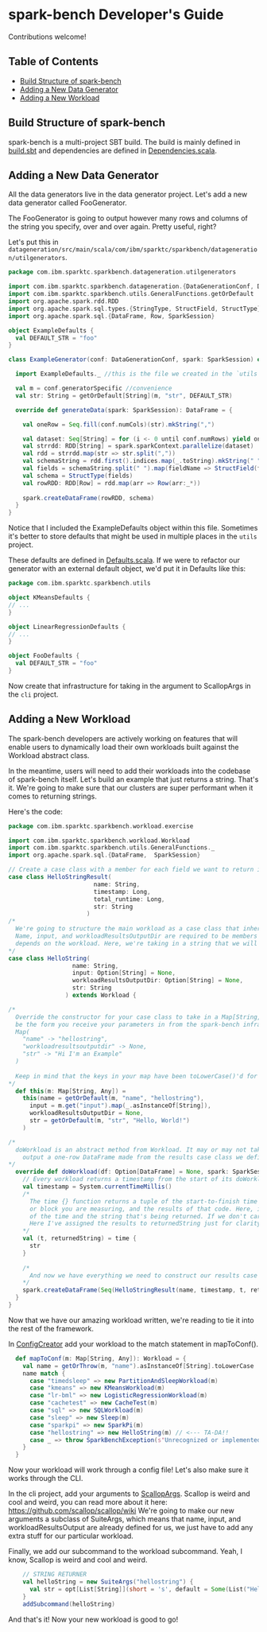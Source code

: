# spark-bench Developer's Guide

Contributions welcome!

<!-- START doctoc generated TOC please keep comment here to allow auto update -->
<!-- DON'T EDIT THIS SECTION, INSTEAD RE-RUN doctoc TO UPDATE -->
## Table of Contents

- [Build Structure of spark-bench](#build-structure-of-spark-bench)
- [Adding a New Data Generator](#adding-a-new-data-generator)
- [Adding a New Workload](#adding-a-new-workload)

<!-- END doctoc generated TOC please keep comment here to allow auto update -->

## Build Structure of spark-bench

spark-bench is a multi-project SBT build. The build is mainly defined in [build.sbt](../build.sbt) and dependencies
are defined in [Dependencies.scala](../project/Dependencies.scala).

## Adding a New Data Generator

All the data generators live in the data generator project. Let's add a new data generator called FooGenerator.

The FooGenerator is going to output however many rows and columns of the string you specify, over and over again.
Pretty useful, right?

Let's put this in `datageneration/src/main/scala/com/ibm/sparktc/sparkbench/datageneration/utilgenerators`.

```scala
package com.ibm.sparktc.sparkbench.datageneration.utilgenerators

import com.ibm.sparktc.sparkbench.datageneration.{DataGenerationConf, DataGenerator}
import com.ibm.sparktc.sparkbench.utils.GeneralFunctions.getOrDefault
import org.apache.spark.rdd.RDD
import org.apache.spark.sql.types.{StringType, StructField, StructType}
import org.apache.spark.sql.{DataFrame, Row, SparkSession}

object ExampleDefaults {
  val DEFAULT_STR = "foo"
}

class ExampleGenerator(conf: DataGenerationConf, spark: SparkSession) extends DataGenerator(conf, spark) {

  import ExampleDefaults._ //this is the file we created in the `utils` project, all the wiring to get the project dependencies talking is already in place!

  val m = conf.generatorSpecific //convenience
  val str: String = getOrDefault[String](m, "str", DEFAULT_STR)

  override def generateData(spark: SparkSession): DataFrame = {

    val oneRow = Seq.fill(conf.numCols)(str).mkString(",")

    val dataset: Seq[String] = for (i <- 0 until conf.numRows) yield oneRow
    val strrdd: RDD[String] = spark.sparkContext.parallelize(dataset)
    val rdd = strrdd.map(str => str.split(","))
    val schemaString = rdd.first().indices.map(_.toString).mkString(" ")
    val fields = schemaString.split(" ").map(fieldName => StructField(fieldName, StringType, nullable = false))
    val schema = StructType(fields)
    val rowRDD: RDD[Row] = rdd.map(arr => Row(arr:_*))
    
    spark.createDataFrame(rowRDD, schema)
  }
}
```

Notice that I included the ExampleDefaults object within this file. Sometimes it's better to store defaults that might be used in multiple places in the
`utils` project.

These defaults are defined in [Defaults.scala](../utils/src/main/scala/com/ibm/sparktc/sparkbench/utils/Defaults.scala). If we were
to refactor our generator with an external default object, we'd put it in Defaults like this:

```scala
package com.ibm.sparktc.sparkbench.utils

object KMeansDefaults {
// ...
}

object LinearRegressionDefaults {
// ...
}

object FooDefaults {
  val DEFAULT_STR = "foo"
}
```

Now create that infrastructure for taking in the argument to ScallopArgs in the `cli` project.

## Adding a New Workload

The spark-bench developers are actively working on features that will enable users to dynamically load their own workloads built against the Workload abstract class.

In the meantime, users will need to add their workloads into the codebase of spark-bench itself. Let's build an example that just returns a string. That's it.
We're going to make sure that our clusters are super performant when it comes to returning strings.

Here's the code:

```scala
package com.ibm.sparktc.sparkbench.workload.exercise

import com.ibm.sparktc.sparkbench.workload.Workload
import com.ibm.sparktc.sparkbench.utils.GeneralFunctions._
import org.apache.spark.sql.{DataFrame,  SparkSession}

// Create a case class with a member for each field we want to return in the results.
case class HelloStringResult(
                        name: String,
                        timestamp: Long,
                        total_runtime: Long,
                        str: String
                      )
/*
  We're going to structure the main workload as a case class that inherits from abstract class Workload.
  Name, input, and workloadResultsOutputDir are required to be members of our case class, anything else
  depends on the workload. Here, we're taking in a string that we will be returning in our workload.
*/
case class HelloString(
                  name: String,
                  input: Option[String] = None,
                  workloadResultsOutputDir: Option[String] = None,
                  str: String
                ) extends Workload {

/*
  Override the constructor for your case class to take in a Map[String, Any]. This will 
  be the form you receive your parameters in from the spark-bench infrastructure. Example:
  Map(
    "name" -> "hellostring",
    "workloadresultsoutputdir" -> None,
    "str" -> "Hi I'm an Example"
  )
  
  Keep in mind that the keys in your map have been toLowerCase()'d for consistency.
*/
  def this(m: Map[String, Any]) =
    this(name = getOrDefault(m, "name", "hellostring"),
      input = m.get("input").map(_.asInstanceOf[String]),
      workloadResultsOutputDir = None,
      str = getOrDefault(m, "str", "Hello, World!")
    )

/*
  doWorkload is an abstract method from Workload. It may or may not take input data, and it will
    output a one-row DataFrame made from the results case class we defined above.
*/
  override def doWorkload(df: Option[DataFrame] = None, spark: SparkSession): DataFrame = {
    // Every workload returns a timestamp from the start of its doWorkload() method
    val timestamp = System.currentTimeMillis()
    /*
      The time {} function returns a tuple of the start-to-finish time of whatever function
      or block you are measuring, and the results of that code. Here, it's going to return a tuple
      of the time and the string that's being returned. If we don't care about the results, we can assign it to _.
      Here I've assigned the results to returnedString just for clarity.
    */
    val (t, returnedString) = time {
      str
    }
    
    /*
      And now we have everything we need to construct our results case class and create a DataFrame!
    */
    spark.createDataFrame(Seq(HelloStringResult(name, timestamp, t, returnedString)))
  }
}

```
Now that we have our amazing workload written, we're reading to tie it into the rest of the framework.

In [ConfigCreator](../workloads/src/main/scala/com/ibm/sparktc/sparkbench/workload/ConfigCreator.scala)
add your workload to the match statement in mapToConf().

```scala
  def mapToConf(m: Map[String, Any]): Workload = {
    val name = getOrThrow(m, "name").asInstanceOf[String].toLowerCase
    name match {
      case "timedsleep" => new PartitionAndSleepWorkload(m)
      case "kmeans" => new KMeansWorkload(m)
      case "lr-bml" => new LogisticRegressionWorkload(m)
      case "cachetest" => new CacheTest(m)
      case "sql" => new SQLWorkload(m)
      case "sleep" => new Sleep(m)
      case "sparkpi" => new SparkPi(m)
      case "hellostring" => new HelloString(m) // <--- TA-DA!!
      case _ => throw SparkBenchException(s"Unrecognized or implemented workload name: $name")
    }
  }
```

Now your workload will work through a config file! Let's also make sure it works through
the CLI.

In the cli project, add your arguments to [ScallopArgs](../cli/src/main/scala/com/ibm/sparktc/sparkbench/cli/ScallopArgs.scala).
Scallop is weird and cool and weird, you can read more about it here: <https://github.com/scallop/scallop/wiki>
We're going to make our new arguments a subclass of SuiteArgs, which means that name, input, and workloadResultsOutput
are already defined for us, we just have to add any extra stuff for our particular workload.

Finally, we add our subcommand to the workload subcommand. Yeah, I know, Scallop is weird and cool and weird.

```scala
    // STRING RETURNER
    val helloString = new SuiteArgs("hellostring") {
      val str = opt[List[String]](short = 's', default = Some(List("Hello, World!")), required = true)
    }
    addSubcommand(helloString)
```

And that's it! Now your new workload is good to go!